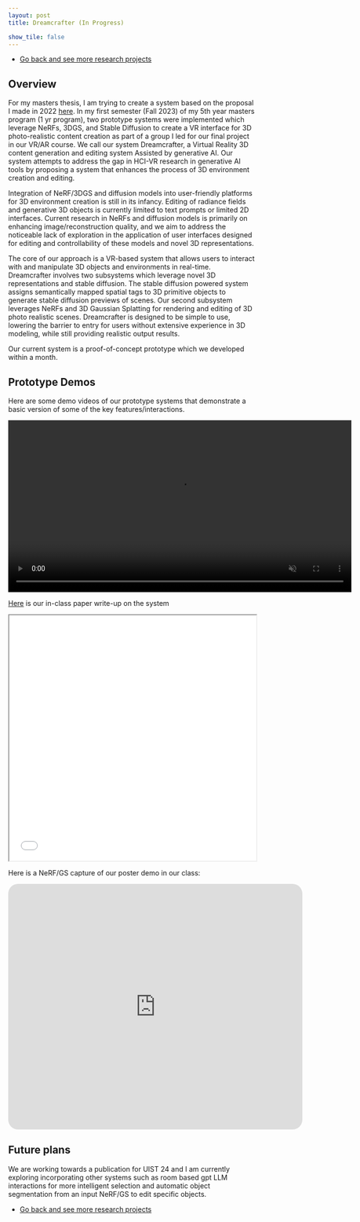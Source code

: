 ```yaml
---
layout: post
title: Dreamcrafter (In Progress)

show_tile: false
---
```


<ul class="actions">
	<li><a href="research.html" class="button small">Go back and see more research projects</a></li>
</ul>

## Overview
For my masters thesis, I am trying to create a system based on the proposal I made in 2022 [here](nerfenvironmentcreation.html). In my first semester (Fall 2023) of my 5th year masters program (1 yr program), two prototype systems were implemented which leverage NeRFs, 3DGS, and Stable Diffusion to create a VR interface for 3D photo-realistic content creation as part of a group I led for our final project in our VR/AR course. We call our system Dreamcrafter, a Virtual Reality 3D content generation and editing system Assisted by generative AI. Our system attempts to address the gap in HCI-VR research in generative AI tools by proposing a system that enhances the process of 3D environment creation and editing. 

Integration of NeRF/3DGS and diffusion models into user-friendly platforms for 3D environment creation is still in its infancy. Editing of radiance fields and generative 3D objects is currently limited to text prompts or limited 2D interfaces. Current research in NeRFs and diffusion models is primarily on enhancing image/reconstruction quality, and we aim to address the noticeable lack of exploration in the application of user interfaces designed for editing and controllability of these models and novel 3D representations. 

The core of our approach is a VR-based system that allows users to interact with and manipulate 3D objects and environments in real-time. Dreamcrafter involves two subsystems which leverage novel 3D representations and stable diffusion. The stable diffusion powered system assigns semantically mapped spatial tags to 3D primitive objects to generate stable diffusion previews of scenes. Our second subsystem leverages NeRFs and 3D Gaussian Splatting for rendering and editing of 3D photo realistic scenes. Dreamcrafter is designed to be simple to use, lowering the barrier to entry for users without extensive experience in 3D modeling, while still providing realistic output results. 

Our current system is a proof-of-concept prototype which we developed within a month.

## Prototype Demos
Here are some demo videos of our prototype systems that demonstrate a basic version of some of the key features/interactions.

<video id="v0" width=700px autoplay loop muted controls>
	<source src="assets/videos/cs294_137_dreamcrafter_progress_vid.mp4" type="video/mp4" />
</video>

[Here]((https://cvachha.github.io/assets/pdfs/cs294_137_dreamcrafter_VR_final_paper.pdf)) is our in-class paper write-up on the system
<iframe src="assets/pdfs/cs294_137_dreamcrafter_VR_final_paper.pdf" width="100%" height="500px">
</iframe>

Here is a NeRF/GS capture of our poster demo in our class:
<iframe src="https://lumalabs.ai/embed/afc9f2d5-a1bc-4681-914a-5dd157938e33?mode=sparkles&background=%23ffffff&color=%23000000&showTitle=true&loadBg=true&logoPosition=bottom-left&infoPosition=bottom-right&cinematicVideo=undefined&showMenu=true" width="600" height="500" frameborder="0" title="luma embed" style="border: none; border-radius: 20px"></iframe>

## Future plans
We are working towards a publication for UIST 24 and I am currently exploring incorporating other systems such as room based gpt LLM interactions for more intelligent selection and automatic object segmentation from an input NeRF/GS to edit specific objects.


<ul class="actions">
	<li><a href="research.html" class="button small">Go back and see more research projects</a></li>
</ul>

